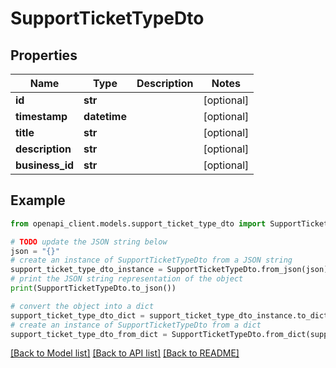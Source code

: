 # SupportTicketTypeDto


## Properties

Name | Type | Description | Notes
------------ | ------------- | ------------- | -------------
**id** | **str** |  | [optional] 
**timestamp** | **datetime** |  | [optional] 
**title** | **str** |  | [optional] 
**description** | **str** |  | [optional] 
**business_id** | **str** |  | [optional] 

## Example

```python
from openapi_client.models.support_ticket_type_dto import SupportTicketTypeDto

# TODO update the JSON string below
json = "{}"
# create an instance of SupportTicketTypeDto from a JSON string
support_ticket_type_dto_instance = SupportTicketTypeDto.from_json(json)
# print the JSON string representation of the object
print(SupportTicketTypeDto.to_json())

# convert the object into a dict
support_ticket_type_dto_dict = support_ticket_type_dto_instance.to_dict()
# create an instance of SupportTicketTypeDto from a dict
support_ticket_type_dto_from_dict = SupportTicketTypeDto.from_dict(support_ticket_type_dto_dict)
```
[[Back to Model list]](../README.md#documentation-for-models) [[Back to API list]](../README.md#documentation-for-api-endpoints) [[Back to README]](../README.md)


